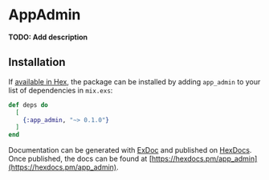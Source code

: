 # AppAdmin

**TODO: Add description**

## Installation

If [available in Hex](https://hex.pm/docs/publish), the package can be installed
by adding `app_admin` to your list of dependencies in `mix.exs`:

```elixir
def deps do
  [
    {:app_admin, "~> 0.1.0"}
  ]
end
```

Documentation can be generated with [ExDoc](https://github.com/elixir-lang/ex_doc)
and published on [HexDocs](https://hexdocs.pm). Once published, the docs can
be found at [https://hexdocs.pm/app_admin](https://hexdocs.pm/app_admin).

